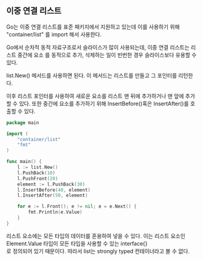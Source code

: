 ## 이중 연결 리스트

Go는 이중 연결 리스트를 표준 패키지에서 지원하고 있는데 이를 사용하기 위해 "container/list"
를 import 해서 사용한다. 

Go에서 순차적 동적 자료구조로서 슬라이스가 많이 사용되는데, 이중 연결 리스트는 리스트 중간에 요소
를 동적으로 추가, 삭제하는 일이 빈번한 경우 슬라이스보다 유용할 수 있다. 

list.New() 메서드를 사용하면 된다. 이 메서드는 리스트를 만들고 그 포인터를 리턴한다. 

이후 리스트 포인터를 사용하여 새로운 요소를 리스트 맨 뒤에 추가하거나 맨 앞에 추가할 수 있다. 
또한 중간에 요소를 추가하기 위해 InsertBefore()혹은 InsertAfter()를 호출할 수 있다. 

```go
package main

import (
    "container/list"
    "fmt"
)

func main() {
    l := list.New()
    l.PushBack(10)
    l.PushFront(20)
    element := l.PushBack(30)
    l.InsertBefore(40, element)
    l.InsertAfter(50, element)

    for e := l.Front(); e != nil; e = e.Next() {
        fmt.Println(e.Value)
    }
}
```

리스트 요소에는 모든 타입의 데이터를 혼용하여 넣을 수 있다. 
이는 리스트 요소인 Element.Value 타입이 모든 타입을 사용할 수 있는 interface{}    
로 정의되어 있기 때문이다. 따라서 list는 strongly typed 컨테이너라고 볼 수 없다. 


